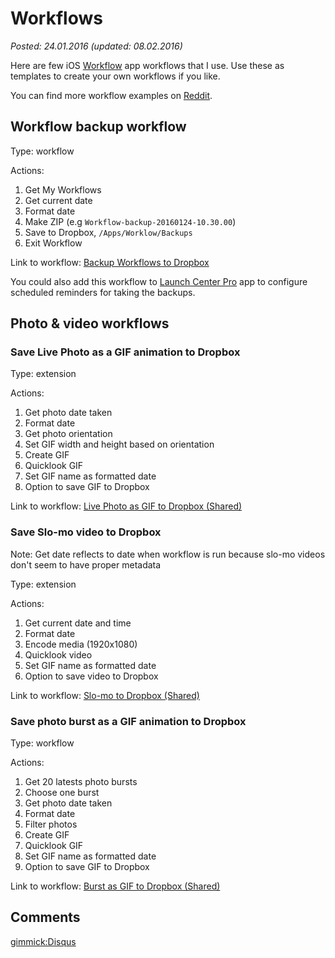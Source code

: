 Workflows
=========

_Posted: 24.01.2016 (updated: 08.02.2016)_

Here are few iOS [Workflow](https://workflow.is) app workflows that I use. Use these as templates to create your own workflows if you like.

You can find more workflow examples on [Reddit](https://www.reddit.com/r/workflow/).

Workflow backup workflow
------------------------

Type: workflow

Actions:

1. Get My Workflows
2. Get current date
3. Format date
4. Make ZIP (e.g `Workflow-backup-20160124-10.30.00`)
5. Save to Dropbox, `/Apps/Worklow/Backups`
6. Exit Workflow

Link to workflow: [Backup Workflows to Dropbox](https://workflow.is/workflows/fa390ead8ac846ada00533679f749524)

You could also add this workflow to [Launch Center Pro](http://contrast.co/launch-center-pro/) app to configure scheduled reminders for taking the backups.

Photo & video workflows
-----------------------

### Save Live Photo as a GIF animation to Dropbox

Type: extension

Actions:

1. Get photo date taken
2. Format date
3. Get photo orientation
4. Set GIF width and height based on orientation
5. Create GIF
6. Quicklook GIF
7. Set GIF name as formatted date
8. Option to save GIF to Dropbox

Link to workflow: [Live Photo as GIF to Dropbox (Shared)](https://workflow.is/workflows/880971ec07ca449890d4d0c3df36336f)

### Save Slo-mo video to Dropbox

Note: Get date reflects to date when workflow is run because slo-mo videos don't seem to have proper metadata

Type: extension

Actions:

1. Get current date and time
2. Format date
3. Encode media (1920x1080)
4. Quicklook video
5. Set GIF name as formatted date
6. Option to save video to Dropbox

Link to workflow: [Slo-mo to Dropbox (Shared)](https://workflow.is/workflows/4a6607f1f2264c36b1c351235b962dc1)

### Save photo burst as a GIF animation to Dropbox

Type: workflow

Actions:

1. Get 20 latests photo bursts
2. Choose one burst
3. Get photo date taken
4. Format date
5. Filter photos
6. Create GIF
7. Quicklook GIF
8. Set GIF name as formatted date
9. Option to save GIF to Dropbox

Link to workflow: [Burst as GIF to Dropbox (Shared)](https://workflow.is/workflows/8275c7ad6a6d4f7abc0d2ad3592cea5e)

Comments
--------

[gimmick:Disqus](trrt)
